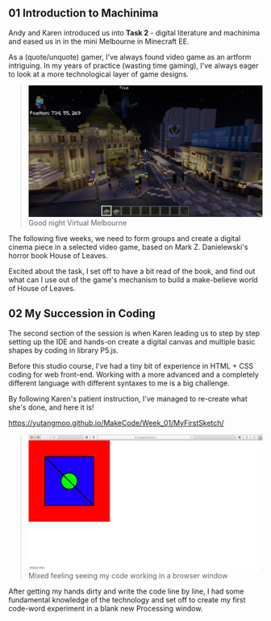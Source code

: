 ## **01 Introduction to Machinima**

Andy and Karen introduced us into **Task 2** - digital literature and machinima and eased us in in the mini Melbourne in Minecraft EE.

As a (quote/unquote) gamer, I've always found video game as an artform intriguing. In my years of practice (wasting time gaming), I've always eager to look at a more technological layer of game designs. 

> ![Week1_MC_Yutang](https://github.com/YutangMoo/MakeCode/blob/master/Week_01/Images/Week1_MC_Yutang.jpg)
> Good night Virtual Melbourne

The following five weeks, we need to form groups and create a digital cinema piece in a selected video game, based on Mark Z. Danielewski's horror book House of Leaves. 

Excited about the task, I set off to have a bit read of the book, and find out what can I use out of the game's mechanism to build a make-believe world of House of Leaves.



## **02 My Succession in Coding**

The second section of the session is when Karen leading us to step by step setting up the IDE and hands-on create a digital canvas and multiple basic shapes by coding in library P5.js. 

Before this studio course, I've had a tiny bit of experience in HTML + CSS coding for web front-end. Working with a more advanced and a completely different language with different syntaxes to me is a big challenge.

By following Karen's patient instruction, I've managed to re-create what she's done, and here it is!

https://yutangmoo.github.io/MakeCode/Week_01/MyFirstSketch/ 

> ![Week1_Coding_Yutang](https://github.com/YutangMoo/MakeCode/blob/master/Week_01/Images/Week1_Coding_Yutang.png)
> Mixed feeling seeing my code working in a browser window

After getting my hands dirty and write the code line by line, I had some fundamental knowledge of the technology and set off to create my first code-word experiment in a blank new Processing window.